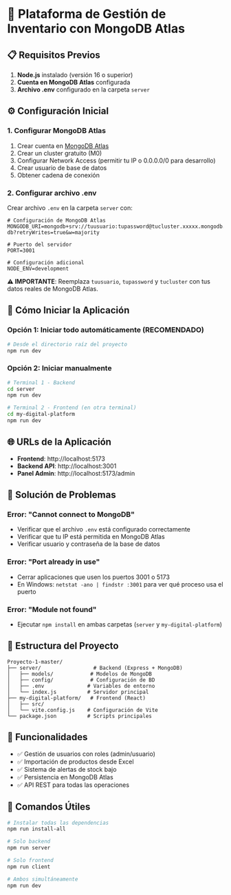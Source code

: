 # 🚀 Plataforma de Gestión de Inventario con MongoDB Atlas

## 📋 Requisitos Previos

1. **Node.js** instalado (versión 16 o superior)
2. **Cuenta en MongoDB Atlas** configurada
3. **Archivo .env** configurado en la carpeta `server`

## ⚙️ Configuración Inicial

### 1. Configurar MongoDB Atlas

1. Crear cuenta en [MongoDB Atlas](https://cloud.mongodb.com/)
2. Crear un cluster gratuito (M0)
3. Configurar Network Access (permitir tu IP o 0.0.0.0/0 para desarrollo)
4. Crear usuario de base de datos
5. Obtener cadena de conexión

### 2. Configurar archivo .env

Crear archivo `.env` en la carpeta `server` con:

```env
# Configuración de MongoDB Atlas
MONGODB_URI=mongodb+srv://tuusuario:tupassword@tucluster.xxxxx.mongodb.net/inventario-db?retryWrites=true&w=majority

# Puerto del servidor
PORT=3001

# Configuración adicional
NODE_ENV=development
```

**⚠️ IMPORTANTE**: Reemplaza `tuusuario`, `tupassword` y `tucluster` con tus datos reales de MongoDB Atlas.

## 🚀 Cómo Iniciar la Aplicación

### Opción 1: Iniciar todo automáticamente (RECOMENDADO)

```bash
# Desde el directorio raíz del proyecto
npm run dev
```

### Opción 2: Iniciar manualmente

```bash
# Terminal 1 - Backend
cd server
npm run dev

# Terminal 2 - Frontend (en otra terminal)
cd my-digital-platform
npm run dev
```

## 🌐 URLs de la Aplicación

- **Frontend**: http://localhost:5173
- **Backend API**: http://localhost:3001
- **Panel Admin**: http://localhost:5173/admin

## 🔧 Solución de Problemas

### Error: "Cannot connect to MongoDB"
- Verificar que el archivo `.env` está configurado correctamente
- Verificar que tu IP está permitida en MongoDB Atlas
- Verificar usuario y contraseña de la base de datos

### Error: "Port already in use"
- Cerrar aplicaciones que usen los puertos 3001 o 5173
- En Windows: `netstat -ano | findstr :3001` para ver qué proceso usa el puerto

### Error: "Module not found"
- Ejecutar `npm install` en ambas carpetas (`server` y `my-digital-platform`)

## 📁 Estructura del Proyecto

```
Proyecto-1-master/
├── server/                 # Backend (Express + MongoDB)
│   ├── models/            # Modelos de MongoDB
│   ├── config/            # Configuración de BD
│   ├── .env              # Variables de entorno
│   └── index.js          # Servidor principal
├── my-digital-platform/   # Frontend (React)
│   ├── src/
│   └── vite.config.js    # Configuración de Vite
└── package.json          # Scripts principales
```

## 🎯 Funcionalidades

- ✅ Gestión de usuarios con roles (admin/usuario)
- ✅ Importación de productos desde Excel
- ✅ Sistema de alertas de stock bajo
- ✅ Persistencia en MongoDB Atlas
- ✅ API REST para todas las operaciones

## 🔄 Comandos Útiles

```bash
# Instalar todas las dependencias
npm run install-all

# Solo backend
npm run server

# Solo frontend
npm run client

# Ambos simultáneamente
npm run dev
``` 